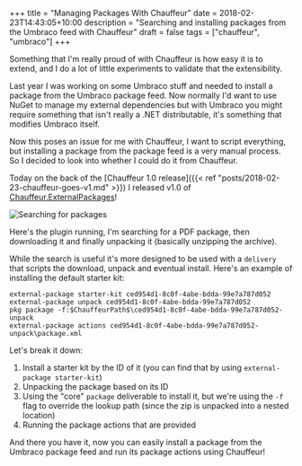 +++
title = "Managing Packages With Chauffeur"
date = 2018-02-23T14:43:05+10:00
description = "Searching and installing packages from the Umbraco feed with Chauffeur"
draft = false
tags = ["chauffeur", "umbraco"]
+++

Something that I'm really proud of with Chauffeur is how easy it is to extend, and I do a lot of little experiments to validate that the extensibility.

Last year I was working on some Umbraco stuff and needed to install a package from the Umbraco package feed. Now normally I'd want to use NuGet to manage my external dependencies but with Umbraco you might require something that isn't really a .NET distributable, it's something that modifies Umbraco itself.

Now this poses an issue for me with Chauffeur, I want to script everything, but installing a package from the package feed is a very manual process. So I decided to look into whether I could do it from Chauffeur.

Today on the back of the [Chauffeur 1.0 release]({{< ref "posts/2018-02-23-chauffeur-goes-v1.md" >}}) I released v1.0 of [Chauffeur.ExternalPackages](https://github.com/aaronpowell/Chauffeur.ExternalPackages)!

![Searching for packages](/images/chauffeur-external-package.gif)

Here's the plugin running, I'm searching for a PDF package, then downloading it and finally unpacking it (basically unzipping the archive).

While the search is useful it's more designed to be used with a `delivery` that scripts the download, unpack and eventual install. Here's an example of installing the default starter kit:

```
external-package starter-kit ced954d1-8c0f-4abe-bdda-99e7a787d052
external-package unpack ced954d1-8c0f-4abe-bdda-99e7a787d052
pkg package -f:$ChauffeurPath$\ced954d1-8c0f-4abe-bdda-99e7a787d052-unpack
external-package actions ced954d1-8c0f-4abe-bdda-99e7a787d052-unpack\package.xml
```

Let's break it down:

1. Install a starter kit by the ID of it (you can find that by using `external-package starter-kit`)
2. Unpacking the package based on its ID
3. Using the "core" `package` deliverable to install it, but we're using the `-f` flag to override the lookup path (since the zip is unpacked into a nested location)
4. Running the package actions that are provided

And there you have it, now you can easily install a package from the Umbraco package feed and run its package actions using Chauffeur!